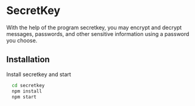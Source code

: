 
# SecretKey

With the help of the program secretkey, you may encrypt and decrypt messages, passwords, and other sensitive information using a password you choose.


## Installation

Install secretkey and start

```bash
  cd secretkey
  npm install
  npm start
```
    